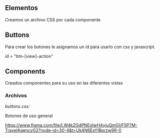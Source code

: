 ## Elementos

Creamos un archivo CSS por cada componente

## Buttons

Para crear los botones le asignamos un id para usarlo con css y javascript.

id = "btn-[view]-action"

## Components

Creados componentes para su uso en las diferentes vistas

### Archivos

*_buttons.css:_* 

Botones de uso general

https://www.figma.com/file/LW4kZGdPNEoIwH4yjuQmGl/F5P7M-TravelAgencyG2?node-id=30-4&t=Uk4N6EsYIBprzw9R-0